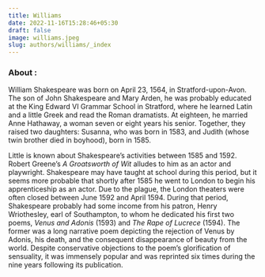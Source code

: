 ```yaml
---
title: Williams
date: 2022-11-16T15:28:46+05:30
draft: false
image: williams.jpeg
slug: authors/williams/_index
---
```

### About :

William Shakespeare was born on April 23, 1564, in Stratford-upon-Avon. The son of John Shakespeare and Mary Arden, he was probably educated at the King Edward VI Grammar School in Stratford, where he learned Latin and a little Greek and read the Roman dramatists. At eighteen, he married Anne Hathaway, a woman seven or eight years his senior. Together, they raised two daughters: Susanna, who was born in 1583, and Judith (whose twin brother died in boyhood), born in 1585.

Little is known about Shakespeare’s activities between 1585 and 1592. Robert Greene’s *A Groatsworth of Wit* alludes to him as an actor and playwright. Shakespeare may have taught at school during this period, but it seems more probable that shortly after 1585 he went to London to begin his apprenticeship as an actor. Due to the plague, the London theaters were often closed between June 1592 and April 1594. During that period, Shakespeare probably had some income from his patron, Henry Wriothesley, earl of Southampton, to whom he dedicated his first two poems, *Venus and Adonis* (1593) and *The Rape of Lucrece* (1594). The former was a long narrative poem depicting the rejection of Venus by Adonis, his death, and the consequent disappearance of beauty from the world. Despite conservative objections to the poem’s glorification of sensuality, it was immensely popular and was reprinted six times during the nine years following its publication.